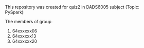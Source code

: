 This repository was created for quiz2 in DADS6005 subject (Topic: PySpark)

The members of group:
1. 64xxxxxx06 
2. 64xxxxxx13 
3. 64xxxxxx20
